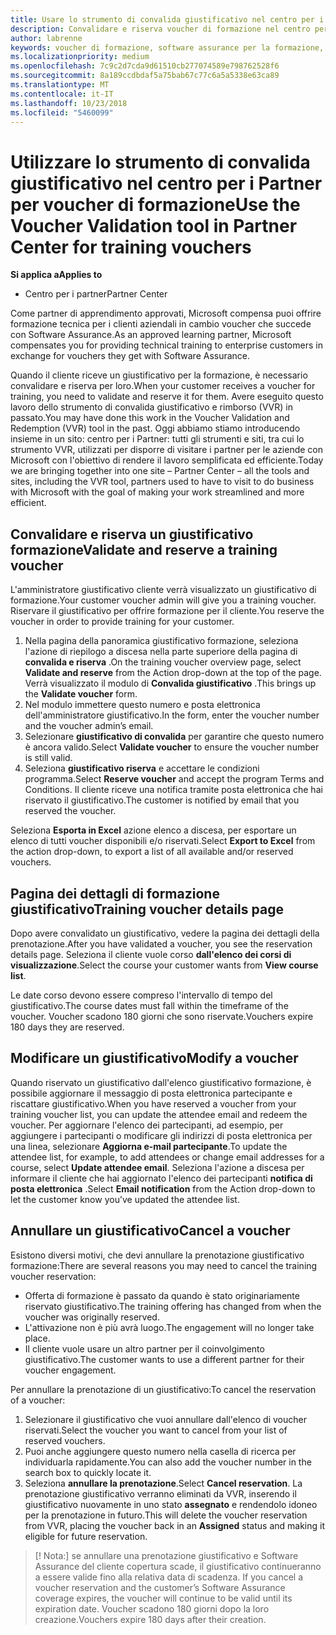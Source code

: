 ```yaml
---
title: Usare lo strumento di convalida giustificativo nel centro per i Partner per la formazione voucher | Centro per i partner
description: Convalidare e riserva voucher di formazione nel centro per i Partner
author: labrenne
keywords: voucher di formazione, software assurance per la formazione, convalidare voucher, riserva giustificativo
ms.localizationpriority: medium
ms.openlocfilehash: 7c9c2d7cda9d61510cb277074589e798762528f6
ms.sourcegitcommit: 8a189ccdbdaf5a75bab67c77c6a5a5338e63ca89
ms.translationtype: MT
ms.contentlocale: it-IT
ms.lasthandoff: 10/23/2018
ms.locfileid: "5460099"
---
```

# <a name="use-the-voucher-validation-tool-in-partner-center-for-training-vouchers"></a><span data-ttu-id="c8a1b-104">Utilizzare lo strumento di convalida giustificativo nel centro per i Partner per voucher di formazione</span><span class="sxs-lookup"><span data-stu-id="c8a1b-104">Use the Voucher Validation tool in Partner Center for training vouchers</span></span>

**<span data-ttu-id="c8a1b-105">Si applica a</span><span class="sxs-lookup"><span data-stu-id="c8a1b-105">Applies to</span></span>**

- <span data-ttu-id="c8a1b-106">Centro per i partner</span><span class="sxs-lookup"><span data-stu-id="c8a1b-106">Partner Center</span></span>

<span data-ttu-id="c8a1b-107">Come partner di apprendimento approvati, Microsoft compensa puoi offrire formazione tecnica per i clienti aziendali in cambio voucher che succede con Software Assurance.</span><span class="sxs-lookup"><span data-stu-id="c8a1b-107">As an approved learning partner, Microsoft compensates you for providing technical training to enterprise customers in exchange for vouchers they get with Software Assurance.</span></span> 

<span data-ttu-id="c8a1b-108">Quando il cliente riceve un giustificativo per la formazione, è necessario convalidare e riserva per loro.</span><span class="sxs-lookup"><span data-stu-id="c8a1b-108">When your customer receives a voucher for training, you need to validate and reserve it for them.</span></span> <span data-ttu-id="c8a1b-109">Avere eseguito questo lavoro dello strumento di convalida giustificativo e rimborso (VVR) in passato.</span><span class="sxs-lookup"><span data-stu-id="c8a1b-109">You may have done this work in the Voucher Validation and Redemption (VVR) tool in the past.</span></span> <span data-ttu-id="c8a1b-110">Oggi abbiamo stiamo introducendo insieme in un sito: centro per i Partner: tutti gli strumenti e siti, tra cui lo strumento VVR, utilizzati per disporre di visitare i partner per le aziende con Microsoft con l'obiettivo di rendere il lavoro semplificata ed efficiente.</span><span class="sxs-lookup"><span data-stu-id="c8a1b-110">Today we are bringing together into one site – Partner Center – all the tools and sites, including the VVR tool, partners used to have to visit to do business with Microsoft with the goal of making your work streamlined and more efficient.</span></span>

## <a name="validate-and-reserve-a-training-voucher"></a><span data-ttu-id="c8a1b-111">Convalidare e riserva un giustificativo formazione</span><span class="sxs-lookup"><span data-stu-id="c8a1b-111">Validate and reserve a training voucher</span></span>

<span data-ttu-id="c8a1b-112">L'amministratore giustificativo cliente verrà visualizzato un giustificativo di formazione.</span><span class="sxs-lookup"><span data-stu-id="c8a1b-112">Your customer voucher admin will give you a training voucher.</span></span> <span data-ttu-id="c8a1b-113">Riservare il giustificativo per offrire formazione per il cliente.</span><span class="sxs-lookup"><span data-stu-id="c8a1b-113">You reserve the voucher in order to provide training for your customer.</span></span>

1.  <span data-ttu-id="c8a1b-114">Nella pagina della panoramica giustificativo formazione, seleziona l'azione di riepilogo a discesa nella parte superiore della pagina di **convalida e riserva** .</span><span class="sxs-lookup"><span data-stu-id="c8a1b-114">On the training voucher overview page, select **Validate and reserve** from the Action drop-down at the top of the page.</span></span> <span data-ttu-id="c8a1b-115">Verrà visualizzato il modulo di **Convalida giustificativo** .</span><span class="sxs-lookup"><span data-stu-id="c8a1b-115">This brings up the **Validate voucher** form.</span></span>
2.  <span data-ttu-id="c8a1b-116">Nel modulo immettere questo numero e posta elettronica dell'amministratore giustificativo.</span><span class="sxs-lookup"><span data-stu-id="c8a1b-116">In the form, enter the voucher number and the voucher admin’s email.</span></span>
3.  <span data-ttu-id="c8a1b-117">Selezionare **giustificativo di convalida** per garantire che questo numero è ancora valido.</span><span class="sxs-lookup"><span data-stu-id="c8a1b-117">Select **Validate voucher** to ensure the voucher number is still valid.</span></span> 
4.  <span data-ttu-id="c8a1b-118">Seleziona **giustificativo riserva** e accettare le condizioni programma.</span><span class="sxs-lookup"><span data-stu-id="c8a1b-118">Select **Reserve voucher** and accept the program Terms and Conditions.</span></span> <span data-ttu-id="c8a1b-119">Il cliente riceve una notifica tramite posta elettronica che hai riservato il giustificativo.</span><span class="sxs-lookup"><span data-stu-id="c8a1b-119">The customer is notified by email that you reserved the voucher.</span></span>

<span data-ttu-id="c8a1b-120">Seleziona **Esporta in Excel** azione elenco a discesa, per esportare un elenco di tutti voucher disponibili e/o riservati.</span><span class="sxs-lookup"><span data-stu-id="c8a1b-120">Select **Export to Excel** from the action drop-down, to export a list of all available and/or reserved vouchers.</span></span>

## <a name="training-voucher-details-page"></a><span data-ttu-id="c8a1b-121">Pagina dei dettagli di formazione giustificativo</span><span class="sxs-lookup"><span data-stu-id="c8a1b-121">Training voucher details page</span></span>

<span data-ttu-id="c8a1b-122">Dopo avere convalidato un giustificativo, vedere la pagina dei dettagli della prenotazione.</span><span class="sxs-lookup"><span data-stu-id="c8a1b-122">After you have validated a voucher, you see the reservation details page.</span></span> <span data-ttu-id="c8a1b-123">Seleziona il cliente vuole corso **dall'elenco dei corsi di visualizzazione**.</span><span class="sxs-lookup"><span data-stu-id="c8a1b-123">Select the course your customer wants from **View course list**.</span></span> 

<span data-ttu-id="c8a1b-124">Le date corso devono essere compreso l'intervallo di tempo del giustificativo.</span><span class="sxs-lookup"><span data-stu-id="c8a1b-124">The course dates must fall within the timeframe of the voucher.</span></span> <span data-ttu-id="c8a1b-125">Voucher scadono 180 giorni che sono riservate.</span><span class="sxs-lookup"><span data-stu-id="c8a1b-125">Vouchers expire 180 days they are reserved.</span></span>

## <a name="modify-a-voucher"></a><span data-ttu-id="c8a1b-126">Modificare un giustificativo</span><span class="sxs-lookup"><span data-stu-id="c8a1b-126">Modify a voucher</span></span>

<span data-ttu-id="c8a1b-127">Quando riservato un giustificativo dall'elenco giustificativo formazione, è possibile aggiornare il messaggio di posta elettronica partecipante e riscattare giustificativo.</span><span class="sxs-lookup"><span data-stu-id="c8a1b-127">When you have reserved a voucher from your training voucher list, you can update the attendee email and redeem the voucher.</span></span> <span data-ttu-id="c8a1b-128">Per aggiornare l'elenco dei partecipanti, ad esempio, per aggiungere i partecipanti o modificare gli indirizzi di posta elettronica per una linea, selezionare **Aggiorna e-mail partecipante**.</span><span class="sxs-lookup"><span data-stu-id="c8a1b-128">To update the attendee list, for example, to add attendees or change email addresses for a course, select **Update attendee email**.</span></span> <span data-ttu-id="c8a1b-129">Seleziona l'azione a discesa per informare il cliente che hai aggiornato l'elenco dei partecipanti **notifica di posta elettronica** .</span><span class="sxs-lookup"><span data-stu-id="c8a1b-129">Select **Email notification**  from the Action drop-down to let the customer know you’ve updated the attendee list.</span></span> 

## <a name="cancel-a-voucher"></a><span data-ttu-id="c8a1b-130">Annullare un giustificativo</span><span class="sxs-lookup"><span data-stu-id="c8a1b-130">Cancel a voucher</span></span> 

<span data-ttu-id="c8a1b-131">Esistono diversi motivi, che devi annullare la prenotazione giustificativo formazione:</span><span class="sxs-lookup"><span data-stu-id="c8a1b-131">There are several reasons you may need to cancel the training voucher reservation:</span></span> 
- <span data-ttu-id="c8a1b-132">Offerta di formazione è passato da quando è stato originariamente riservato giustificativo.</span><span class="sxs-lookup"><span data-stu-id="c8a1b-132">The training offering has changed from when the voucher was originally reserved.</span></span>
- <span data-ttu-id="c8a1b-133">L'attivazione non è più avrà luogo.</span><span class="sxs-lookup"><span data-stu-id="c8a1b-133">The engagement will no longer take place.</span></span>
- <span data-ttu-id="c8a1b-134">Il cliente vuole usare un altro partner per il coinvolgimento giustificativo.</span><span class="sxs-lookup"><span data-stu-id="c8a1b-134">The customer wants to use a different partner for their voucher engagement.</span></span>

<span data-ttu-id="c8a1b-135">Per annullare la prenotazione di un giustificativo:</span><span class="sxs-lookup"><span data-stu-id="c8a1b-135">To cancel the reservation of a voucher:</span></span>

1.  <span data-ttu-id="c8a1b-136">Selezionare il giustificativo che vuoi annullare dall'elenco di voucher riservati.</span><span class="sxs-lookup"><span data-stu-id="c8a1b-136">Select the voucher you want to cancel from your list of reserved vouchers.</span></span>
2.  <span data-ttu-id="c8a1b-137">Puoi anche aggiungere questo numero nella casella di ricerca per individuarla rapidamente.</span><span class="sxs-lookup"><span data-stu-id="c8a1b-137">You can also add the voucher number in the search box to quickly locate it.</span></span>
3.  <span data-ttu-id="c8a1b-138">Seleziona **annullare la prenotazione**.</span><span class="sxs-lookup"><span data-stu-id="c8a1b-138">Select **Cancel reservation**.</span></span> <span data-ttu-id="c8a1b-139">La prenotazione giustificativo verranno eliminati da VVR, inserendo il giustificativo nuovamente in uno stato **assegnato** e rendendolo idoneo per la prenotazione in futuro.</span><span class="sxs-lookup"><span data-stu-id="c8a1b-139">This will delete the voucher reservation from VVR, placing the voucher back in an **Assigned** status and making it eligible for future reservation.</span></span>

>[! Nota:]<span data-ttu-id="c8a1b-140"> se annullare una prenotazione giustificativo e Software Assurance del cliente copertura scade, il giustificativo continueranno a essere valide fino alla relativa data di scadenza.</span><span class="sxs-lookup"><span data-stu-id="c8a1b-140"> If you cancel a voucher reservation and the customer’s Software Assurance coverage expires, the voucher will continue to be valid until its expiration date.</span></span> <span data-ttu-id="c8a1b-141">Voucher scadono 180 giorni dopo la loro creazione.</span><span class="sxs-lookup"><span data-stu-id="c8a1b-141">Vouchers expire 180 days after their creation.</span></span>



